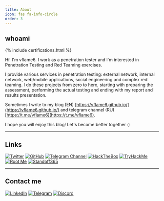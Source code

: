 ```yaml
---
title: About
icon: fas fa-info-circle
order: 3
---
```


## whoami

{% include certifications.html %}

Hi! I'm vflame6. I work as a penetration tester and I'm interested in Penetration Testing and Red Teaming exercises. 

I provide various services in penetration testing: external network, internal network, web/mobile applications, social engineering and complex red teaming. I do these projects from zero to hero, starting with preparing the assessment, performing the actual testing and ending with my report and results presentation. 

Sometimes I write to my blog (EN) [https://vflame6.github.io/](https://vflame6.github.io/) and telegram channel (RU) [https://t.me/vflame6](https://t.me/vflame6).

I hope you will enjoy this blog! Let's become better together :)

---

## Links

<p align="left">
  <a href="https://x.com/MaksimRadaev" target="_blank"><img src="https://img.shields.io/badge/-Twitter-1D9BF0?style=for-the-badge" alt="Twitter"></a>
  <a href="https://github.com/vflame6" target="_blank"><img src="https://img.shields.io/badge/-GitHub-white?style=for-the-badge" alt="GitHub" /></a>
  <a href="https://t.me/vflame6" target="_blank"><img src="https://img.shields.io/badge/-Telegram-229ED9?style=for-the-badge" alt="Telegram Channel" /></a>
  <a href="https://www.hackthebox.eu/profile/973692" target="_blank"><img src="https://img.shields.io/badge/-HackTheBox-9FEF00?style=for-the-badge" alt="HackTheBox" /></a>
  <a href="https://tryhackme.com/p/vflamie" target="_blank"><img src="https://img.shields.io/badge/-TryHackMe-1C2331?style=for-the-badge" alt="TryHackMe" /></a>
  <a href="https://www.root-me.org/vflame6?lang=en" target="_blank"><img src="https://img.shields.io/badge/-Root%20Me-191C22?style=for-the-badge" alt="Root Me" /></a>
  <a href="https://standoff365.com/profile/vflame6/" target="_blank"><img src="https://img.shields.io/badge/-Standoff365-6E4D8F?style=for-the-badge" alt="Standoff365" /></a>
</p>

---

## Contact me

<p align="left">
  <a href="https://www.linkedin.com/in/maksim-radaev/" target="_blank"><img src="https://img.shields.io/badge/-LinkedIn-0A66C2?style=for-the-badge&logo=LinkedIn&logoColor=white" alt="LinkedIn" /></a>
  <a href="https://t.me/vflame9" target="_blank"><img src="https://img.shields.io/badge/-Telegram-white?style=for-the-badge&logo=Telegram" alt="Telegram" /></a>
  <a href="https://discordapp.com/users/355932707827744779" target="_blank"><img src="https://img.shields.io/badge/-vflame6-2F3136?style=for-the-badge&logo=Discord" alt="Discord" /></a>
</p>
